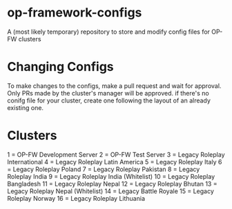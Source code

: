 # op-framework-configs
A (most likely temporary) repository to store and modify config files for OP-FW clusters

# Changing Configs
To make changes to the configs, make a pull request and wait for approval. Only PRs made by the cluster's manager will be approved. if there's no conifg file for your cluster, create one following the layout of an already existing one.

# Clusters
1 = OP-FW Development Server
2 = OP-FW Test Server
3 = Legacy Roleplay International
4 = Legacy Roleplay Latin America
5 = Legacy Roleplay Italy
6 = Legacy Roleplay Poland
7 = Legacy Roleplay Pakistan
8 = Legacy Roleplay India
9 = Legacy Roleplay India (Whitelist)
10 = Legacy Roleplay Bangladesh
11 = Legacy Roleplay Nepal
12 = Legacy Roleplay Bhutan
13 = Legacy Roleplay Nepal (Whitelist)
14 = Legacy Battle Royale
15 = Legacy Roleplay Norway
16 = Legacy Roleplay Lithuania
